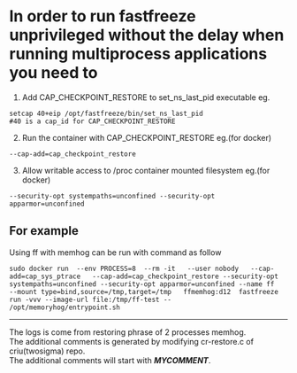 
# In order to run fastfreeze unprivileged without the delay when running multiprocess applications you need to
1. Add CAP_CHECKPOINT_RESTORE to set_ns_last_pid executable eg.
```
setcap 40+eip /opt/fastfreeze/bin/set_ns_last_pid
#40 is a cap_id for CAP_CHECKPOINT_RESTORE
```
2. Run the container with CAP_CHECKPOINT_RESTORE eg.(for docker)
```
--cap-add=cap_checkpoint_restore
```
3. Allow writable access to /proc container mounted filesystem eg.(for docker)
```
--security-opt systempaths=unconfined --security-opt apparmor=unconfined
```

## For example
Using ff with memhog can be run with command as follow
```
sudo docker run  --env PROCESS=8  --rm -it   --user nobody   --cap-add=cap_sys_ptrace   --cap-add=cap_checkpoint_restore --security-opt systempaths=unconfined --security-opt apparmor=unconfined --name ff   --mount type=bind,source=/tmp,target=/tmp   ffmemhog:d12  fastfreeze run -vvv --image-url file:/tmp/ff-test --   /opt/memoryhog/entrypoint.sh
```


------------------------------
The logs is come from restoring phrase of 2 processes memhog. \
The additional comments is generated by modifying cr-restore.c of criu(twosigma) repo. \
The additional comments will start with ***MYCOMMENT***.
